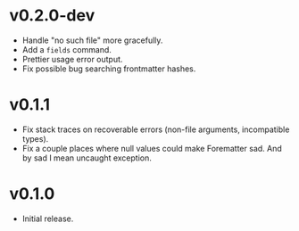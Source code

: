 # v0.2.0-dev

 * Handle "no such file" more gracefully.
 * Add a `fields` command.
 * Prettier usage error output.
 * Fix possible bug searching frontmatter hashes.


# v0.1.1

 * Fix stack traces on recoverable errors (non-file arguments, incompatible types).
 * Fix a couple places where null values could make Forematter sad. And by sad I mean uncaught exception.


# v0.1.0

 * Initial release.
